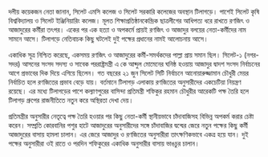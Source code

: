 দলীয় কয়েকজন নেতা জানান, সিলেট এমসি কলেজ ও সিলেট সরকারি কলেজের অবস্থান টিলাগড়ে। পাশেই সিলেট কৃষি বিশ্ববিদ্যালয় ও সিলেট ইঞ্জিনিয়ারিং কলেজ। মূলত শিক্ষাপ্রতিষ্ঠানকেন্দ্রিক ছাত্রলীগের আধিপত্য ধরে রাখতে রণজিৎ ও আজাদুরের কর্মীরা তৎপর। একের পর এক হত্যা ও অপকর্মে প্রায়ই রণজিৎ ও আজাদুর বলয়ের নেতা-কর্মীদের নাম সামনে আসে। টিলাগড়ে নেতিবাচক কিছু ঘটলেই দুই পক্ষের প্রধানের নামই আলোচনায় আসে।

একাধিক সূত্র নিশ্চিত করেছে, একসময় রণজিৎ ও আজাদুরের কর্মী-সমর্থকদের পাল্লা প্রায় সমান ছিল। সিলেট-১ (নগর-সদর) আসনের সংসদ সদস্য ও সাবেক পররাষ্ট্রমন্ত্রী এ কে আব্দুল মোমেনের ঘনিষ্ঠ হওয়ায় আজাদুর দ্বাদশ সংসদ নির্বাচনের আগে প্রভাবের দিক দিয়ে এগিয়ে ছিলেন। গত বছরের ২১ জুন সিলেট সিটি নির্বাচনে আনোয়ারুজ্জামান চৌধুরী মেয়র নির্বাচিত হলে রণজিতের প্রভাব বেড়ে যায়। বর্তমানে টিলাগড় এলাকায় রণজিতের অনুসারীদের একচেটিয়া নিয়ন্ত্রণ রয়েছে। এর মধ্যে টিলাগড়ের পাশে কল্যাণপুরের বাসিন্দা প্রতিমন্ত্রী শফিকুর রহমান চৌধুরীর আরেকটি পক্ষ তৈরি হলে টিলাগড় গ্রুপের রাজনীতিতে নতুন করে অস্থিরতা দেখা দেয়।

প্রতিমন্ত্রীর অনুসারীর নেতৃত্বে পক্ষ তৈরি হওয়ার পর কিছু নেতা-কর্মী স্থানীয়ভাবে চাঁদাবাজিসহ বিভিন্ন অপকর্ম করার চেষ্টা করেন। সম্প্রতি কোরবানির পশুর হাটে আজাদুরের অনুসারীদের সঙ্গে চাঁদাবাজির দ্বন্দ্বের জেরে নতুন পক্ষের কিছু কর্মী আজাদুরের বাসায় হামলা চালান। এর জেরে আজাদুর ও রণজিতের অনুসারীরা তাৎক্ষণিকভাবে একত্র হয়ে যান। দুই পক্ষের অনুসারীরা ওই রাতে ও পরদিন শফিকুরের একাধিক অনুসারীর বাসায় ভাঙচুর চালান।
